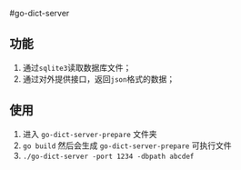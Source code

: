 #go-dict-server

## 功能
1. 通过```sqlite3```读取数据库文件；
2. 通过对外提供接口，返回```json```格式的数据；

## 使用
1. 进入 ```go-dict-server-prepare``` 文件夹
2. ```go build``` 然后会生成 ```go-dict-server-prepare``` 可执行文件
3. ```./go-dict-server -port 1234 -dbpath abcdef```